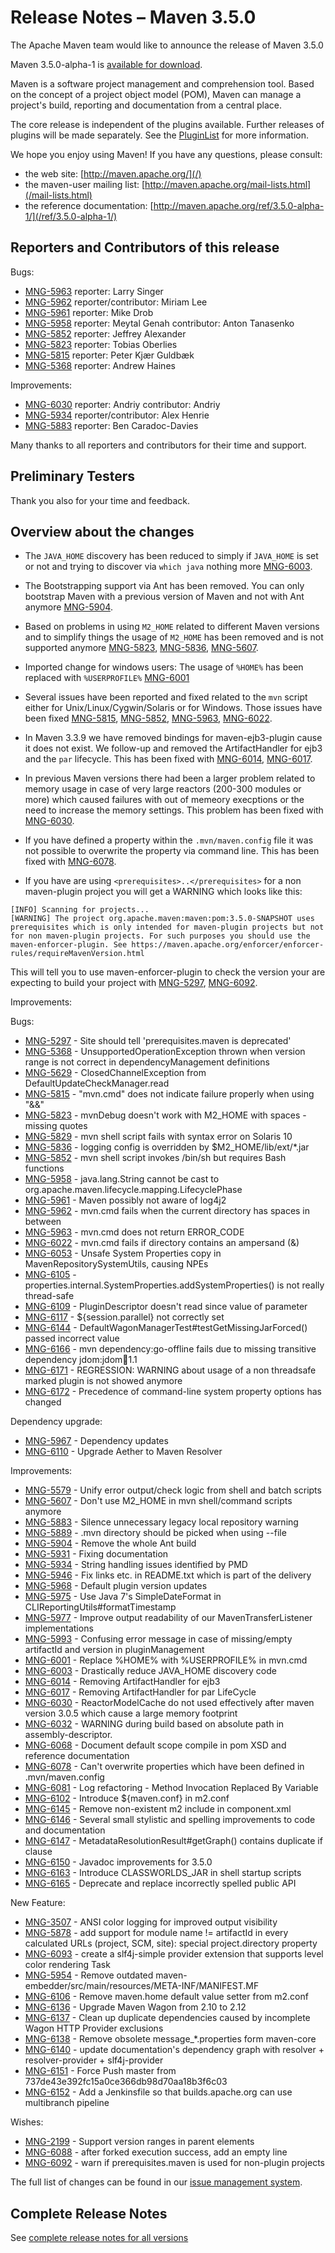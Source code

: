 <!-- 
 Licensed to the Apache Software Foundation (ASF) under one
 or more contributor license agreements.  See the NOTICE file
 distributed with this work for additional information
 regarding copyright ownership.  The ASF licenses this file
 to you under the Apache License, Version 2.0 (the
 "License"); you may not use this file except in compliance
 with the License.  You may obtain a copy of the License at

   http://www.apache.org/licenses/LICENSE-2.0

 Unless required by applicable law or agreed to in writing,
 software distributed under the License is distributed on an
 "AS IS" BASIS, WITHOUT WARRANTIES OR CONDITIONS OF ANY
 KIND, either express or implied.  See the License for the
 specific language governing permissions and limitations
 under the License.

 NOTE: For help with the syntax of this file, see:
 http://maven.apache.org/doxia/references/apt-format.html
-->

# Release Notes &#x2013; Maven 3.5.0

The Apache Maven team would like to announce the release of Maven 3.5.0

Maven 3.5.0-alpha-1 is [available for download][0].

Maven is a software project management and comprehension tool. Based on the concept of a project object model
(POM), Maven can manage a project's build, reporting and documentation from a central place.

The core release is independent of the plugins available. Further releases of plugins will be made separately.
See the [PluginList][1] for more information.

We hope you enjoy using Maven! If you have any questions, please consult:

- the web site: [http://maven.apache.org/](/)
- the maven-user mailing list: [http://maven.apache.org/mail-lists.html](/mail-lists.html)
- the reference documentation: [http://maven.apache.org/ref/3.5.0-alpha-1/](/ref/3.5.0-alpha-1/)


Reporters and Contributors of this release
------------------------------------------

Bugs: 

 * [MNG-5963] reporter: Larry Singer
 * [MNG-5962] reporter/contributor: Miriam Lee
 * [MNG-5961] reporter: Mike Drob
 * [MNG-5958] reporter: Meytal Genah contributor: Anton Tanasenko
 * [MNG-5852] reporter: Jeffrey Alexander
 * [MNG-5823] reporter: Tobias Oberlies
 * [MNG-5815] reporter: Peter Kjær Guldbæk
 * [MNG-5368] reporter: Andrew Haines

Improvements:

 * [MNG-6030] reporter: Andriy contributor: Andriy
 * [MNG-5934] reporter/contributor: Alex Henrie 
 * [MNG-5883] reporter: Ben Caradoc-Davies

Many thanks to all reporters and contributors for their time and support.

Preliminary Testers
-------------------

Thank you also for your time and feedback.

Overview about the changes
--------------------------

 * The `JAVA_HOME` discovery has been reduced to simply if `JAVA_HOME` is set
   or not and trying to discover via `which java` nothing more [MNG-6003].

 * The Bootstrapping support via Ant has been removed. You can only bootstrap Maven
   with a previous version of Maven and not with Ant anymore [MNG-5904].

 * Based on problems in using `M2_HOME` related to different Maven versions and 
   to simplify things the usage of `M2_HOME` has been removed and is not
   supported anymore [MNG-5823], [MNG-5836], [MNG-5607].

 * Imported change for windows users: The usage of `%HOME%` has been replaced
   with `%USERPROFILE%` [MNG-6001]

 * Several issues have been reported and fixed related to the `mvn` script either
   for Unix/Linux/Cygwin/Solaris or for Windows. Those issues have been fixed 
   [MNG-5815], [MNG-5852], [MNG-5963], [MNG-6022].

 * In Maven 3.3.9 we have removed bindings for maven-ejb3-plugin cause it 
   does not exist. We follow-up and removed the ArtifactHandler for ejb3
   and the `par` lifecycle. This has been fixed with [MNG-6014], 
   [MNG-6017].

 * In previous Maven versions there had been a larger problem related to 
   memory usage in case of very large reactors (200-300 modules or more)
   which caused failures with out of memeory execptions or the need to increase
   the memory settings. This problem has been fixed with [MNG-6030].

 * If you have defined a property within the `.mvn/maven.config` file
   it was not possible to overwrite the property via command line.
   This has been fixed with [MNG-6078][MNG-6078].

 * If you have are using `<prerequisites>..</prerequisites>` for a non
   maven-plugin project you will get a WARNING which looks like this:


```
[INFO] Scanning for projects...
[WARNING] The project org.apache.maven:maven:pom:3.5.0-SNAPSHOT uses prerequisites which is only intended for maven-plugin projects but not for non maven-plugin projects. For such purposes you should use the maven-enforcer-plugin. See https://maven.apache.org/enforcer/enforcer-rules/requireMavenVersion.html
```

  This will tell you to use maven-enforcer-plugin to check the version your are
  expecting to build your project with [MNG-5297], [MNG-6092].

Improvements:


Bugs:

 * [MNG-5297] - Site should tell 'prerequisites.maven is deprecated'
 * [MNG-5368] - UnsupportedOperationException thrown when version range is not correct in dependencyManagement definitions
 * [MNG-5629] - ClosedChannelException from DefaultUpdateCheckManager.read
 * [MNG-5815] - "mvn.cmd" does not indicate failure properly when using "&&"
 * [MNG-5823] - mvnDebug doesn't work with M2_HOME with spaces - missing quotes
 * [MNG-5829] - mvn shell script fails with syntax error on Solaris 10
 * [MNG-5836] - logging config is overridden by $M2_HOME/lib/ext/*.jar
 * [MNG-5852] - mvn shell script invokes /bin/sh but requires Bash functions
 * [MNG-5958] - java.lang.String cannot be cast to org.apache.maven.lifecycle.mapping.LifecyclePhase
 * [MNG-5961] - Maven possibly not aware of log4j2
 * [MNG-5962] - mvn.cmd fails when the current directory has spaces in between
 * [MNG-5963] - mvn.cmd does not return ERROR_CODE
 * [MNG-6022] - mvn.cmd fails if directory contains an ampersand (&)
 * [MNG-6053] - Unsafe System Properties copy in MavenRepositorySystemUtils, causing NPEs
 * [MNG-6105] - properties.internal.SystemProperties.addSystemProperties() is not really thread-safe
 * [MNG-6109] - PluginDescriptor doesn't read since value of parameter
 * [MNG-6117] - ${session.parallel} not correctly set
 * [MNG-6144] - DefaultWagonManagerTest#testGetMissingJarForced() passed incorrect value
 * [MNG-6166] - mvn dependency:go-offline fails due to missing transitive dependency jdom:jdom:jar:1.1
 * [MNG-6171] - REGRESSION: WARNING about usage of a non threadsafe marked plugin is not showed anymore
 * [MNG-6172] - Precedence of command-line system property options has changed

Dependency upgrade:

 * [MNG-5967] - Dependency updates
 * [MNG-6110] - Upgrade Aether to Maven Resolver

Improvements:

 * [MNG-5579] - Unify error output/check logic from shell and batch scripts
 * [MNG-5607] - Don't use M2_HOME in mvn shell/command scripts anymore
 * [MNG-5883] - Silence unnecessary legacy local repository warning
 * [MNG-5889] - .mvn directory should be picked when using --file
 * [MNG-5904] - Remove the whole Ant build
 * [MNG-5931] - Fixing documentation
 * [MNG-5934] - String handling issues identified by PMD
 * [MNG-5946] - Fix links etc. in README.txt which is part of the delivery
 * [MNG-5968] - Default plugin version updates
 * [MNG-5975] - Use Java 7's SimpleDateFormat in CLIReportingUtils#formatTimestamp
 * [MNG-5977] - Improve output readability of our MavenTransferListener implementations
 * [MNG-5993] - Confusing error message in case of missing/empty artifactId and version in pluginManagement
 * [MNG-6001] - Replace %HOME% with %USERPROFILE% in mvn.cmd
 * [MNG-6003] - Drastically reduce JAVA_HOME discovery code
 * [MNG-6014] - Removing ArtifactHandler for ejb3
 * [MNG-6017] - Removing ArtifactHandler for par LifeCycle
 * [MNG-6030] - ReactorModelCache do not used effectively after maven version 3.0.5 which cause a large memory footprint
 * [MNG-6032] - WARNING during build based on absolute path in assembly-descriptor.
 * [MNG-6068] - Document default scope compile in pom XSD and reference documentation
 * [MNG-6078] - Can't overwrite properties which have been defined in .mvn/maven.config
 * [MNG-6081] - Log refactoring - Method Invocation Replaced By Variable
 * [MNG-6102] - Introduce ${maven.conf} in m2.conf
 * [MNG-6145] - Remove non-existent m2 include in component.xml
 * [MNG-6146] - Several small stylistic and spelling improvements to code and documentation
 * [MNG-6147] - MetadataResolutionResult#getGraph() contains duplicate if clause
 * [MNG-6150] - Javadoc improvements for 3.5.0
 * [MNG-6163] - Introduce CLASSWORLDS_JAR in shell startup scripts
 * [MNG-6165] - Deprecate and replace incorrectly spelled public API

New Feature:

 * [MNG-3507] - ANSI color logging for improved output visibility
 * [MNG-5878] - add support for module name != artifactId in every calculated URLs (project, SCM, site): special project.directory property
 * [MNG-6093] - create a slf4j-simple provider extension that supports level color rendering Task
 * [MNG-5954] - Remove outdated maven-embedder/src/main/resources/META-INF/MANIFEST.MF
 * [MNG-6106] - Remove maven.home default value setter from m2.conf
 * [MNG-6136] - Upgrade Maven Wagon from 2.10 to 2.12
 * [MNG-6137] - Clean up duplicate dependencies caused by incomplete Wagon HTTP Provider exclusions
 * [MNG-6138] - Remove obsolete message_*.properties form maven-core
 * [MNG-6140] - update documentation's dependency graph with resolver + resolver-provider + slf4j-provider
 * [MNG-6151] - Force Push master from 737de43e392fc15a0ce366db98d70aa18b3f6c03
 * [MNG-6152] - Add a Jenkinsfile so that builds.apache.org can use multibranch pipeline

Wishes:

 * [MNG-2199] - Support version ranges in parent elements
 * [MNG-6088] - after forked execution success, add an empty line
 * [MNG-6092] - warn if prerequisites.maven is used for non-plugin projects






The full list of changes can be found in our [issue management system][4].

## Complete Release Notes

See [complete release notes for all versions][5]

[0]: ../../download.html
[1]: ../../plugins/index.html
[2]: http://maven.apache.org/
[4]: https://issues.apache.org/jira/secure/ReleaseNote.jspa?projectId=12316922&version=12339664&styleName=Text
[5]: ../../docs/history.html
[maven-enforcer-plugin]: /enforcer/maven-enforcer-plugin/
[maven-resources-plugin]: /enforcer/maven-resources-plugin/
[maven-aether-provider]: /ref/3.5.0-alpha-1/maven-aether-provider/
[maven-compat]: /ref/3.5.0-alpha-1/maven-compat/

[MNG-2199]: https://issues.apache.org/jira/browse/MNG-2199
[MNG-3507]: https://issues.apache.org/jira/browse/MNG-3507
[MNG-5297]: https://issues.apache.org/jira/browse/MNG-5297
[MNG-5368]: https://issues.apache.org/jira/browse/MNG-5368
[MNG-5579]: https://issues.apache.org/jira/browse/MNG-5579
[MNG-5607]: https://issues.apache.org/jira/browse/MNG-5607
[MNG-5629]: https://issues.apache.org/jira/browse/MNG-5629
[MNG-5815]: https://issues.apache.org/jira/browse/MNG-5815
[MNG-5823]: https://issues.apache.org/jira/browse/MNG-5823
[MNG-5829]: https://issues.apache.org/jira/browse/MNG-5829
[MNG-5836]: https://issues.apache.org/jira/browse/MNG-5836
[MNG-5852]: https://issues.apache.org/jira/browse/MNG-5852
[MNG-5878]: https://issues.apache.org/jira/browse/MNG-5878
[MNG-5883]: https://issues.apache.org/jira/browse/MNG-5883
[MNG-5889]: https://issues.apache.org/jira/browse/MNG-5889
[MNG-5904]: https://issues.apache.org/jira/browse/MNG-5904
[MNG-5931]: https://issues.apache.org/jira/browse/MNG-5931
[MNG-5934]: https://issues.apache.org/jira/browse/MNG-5934
[MNG-5946]: https://issues.apache.org/jira/browse/MNG-5946
[MNG-5954]: https://issues.apache.org/jira/browse/MNG-5954
[MNG-5958]: https://issues.apache.org/jira/browse/MNG-5958
[MNG-5961]: https://issues.apache.org/jira/browse/MNG-5961
[MNG-5962]: https://issues.apache.org/jira/browse/MNG-5962
[MNG-5963]: https://issues.apache.org/jira/browse/MNG-5963
[MNG-5967]: https://issues.apache.org/jira/browse/MNG-5967
[MNG-5968]: https://issues.apache.org/jira/browse/MNG-5968
[MNG-5975]: https://issues.apache.org/jira/browse/MNG-5975
[MNG-5977]: https://issues.apache.org/jira/browse/MNG-5977
[MNG-5993]: https://issues.apache.org/jira/browse/MNG-5993
[MNG-6001]: https://issues.apache.org/jira/browse/MNG-6001
[MNG-6003]: https://issues.apache.org/jira/browse/MNG-6003
[MNG-6014]: https://issues.apache.org/jira/browse/MNG-6014
[MNG-6017]: https://issues.apache.org/jira/browse/MNG-6017
[MNG-6022]: https://issues.apache.org/jira/browse/MNG-6022
[MNG-6030]: https://issues.apache.org/jira/browse/MNG-6030
[MNG-6032]: https://issues.apache.org/jira/browse/MNG-6032
[MNG-6053]: https://issues.apache.org/jira/browse/MNG-6053
[MNG-6068]: https://issues.apache.org/jira/browse/MNG-6068
[MNG-6078]: https://issues.apache.org/jira/browse/MNG-6078
[MNG-6081]: https://issues.apache.org/jira/browse/MNG-6081
[MNG-6088]: https://issues.apache.org/jira/browse/MNG-6088
[MNG-6092]: https://issues.apache.org/jira/browse/MNG-6092
[MNG-6093]: https://issues.apache.org/jira/browse/MNG-6093
[MNG-6102]: https://issues.apache.org/jira/browse/MNG-6102
[MNG-6105]: https://issues.apache.org/jira/browse/MNG-6105
[MNG-6106]: https://issues.apache.org/jira/browse/MNG-6106
[MNG-6109]: https://issues.apache.org/jira/browse/MNG-6109
[MNG-6110]: https://issues.apache.org/jira/browse/MNG-6110
[MNG-6117]: https://issues.apache.org/jira/browse/MNG-6117
[MNG-6136]: https://issues.apache.org/jira/browse/MNG-6136
[MNG-6137]: https://issues.apache.org/jira/browse/MNG-6137
[MNG-6138]: https://issues.apache.org/jira/browse/MNG-6138
[MNG-6140]: https://issues.apache.org/jira/browse/MNG-6140
[MNG-6144]: https://issues.apache.org/jira/browse/MNG-6144
[MNG-6145]: https://issues.apache.org/jira/browse/MNG-6145
[MNG-6146]: https://issues.apache.org/jira/browse/MNG-6146
[MNG-6147]: https://issues.apache.org/jira/browse/MNG-6147
[MNG-6150]: https://issues.apache.org/jira/browse/MNG-6150
[MNG-6151]: https://issues.apache.org/jira/browse/MNG-6151
[MNG-6152]: https://issues.apache.org/jira/browse/MNG-6152
[MNG-6163]: https://issues.apache.org/jira/browse/MNG-6163
[MNG-6165]: https://issues.apache.org/jira/browse/MNG-6165
[MNG-6166]: https://issues.apache.org/jira/browse/MNG-6166
[MNG-6171]: https://issues.apache.org/jira/browse/MNG-6171
[MNG-6172]: https://issues.apache.org/jira/browse/MNG-6172
